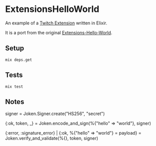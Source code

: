 # ExtensionsHelloWorld

An example of a [Twitch Extension](https://dev.twitch.tv/docs/extensions/) written in Elixir.

It is a port from the original [Extensions-Hello-World](https://github.com/twitchdev/extensions-hello-world).

## Setup

```
mix deps.get
```

## Tests

```
mix test
```

## Notes

signer = Joken.Signer.create("HS256", "secret")

{:ok, token, _} = Joken.encode_and_sign(%{"hello" => "world"}, signer)

{:error, :signature_error} | {:ok, %{"hello" => "world"} = payload} = Joken.verify_and_validate(%{}, token, signer)